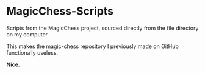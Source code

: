 # MagicChess-Scripts
Scripts from the MagicChess project, sourced directly from the file directory on my computer.

This makes the magic-chess repository I previously made on GitHub functionally useless. 

**Nice.**
